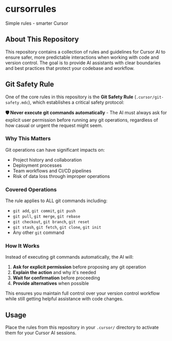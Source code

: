 # cursorrules
Simple rules - smarter Cursor

## About This Repository

This repository contains a collection of rules and guidelines for Cursor AI to ensure safer, more predictable interactions when working with code and version control. The goal is to provide AI assistants with clear boundaries and best practices that protect your codebase and workflow.

## Git Safety Rule

One of the core rules in this repository is the **Git Safety Rule** (`.cursor/git-safety.mdc`), which establishes a critical safety protocol:

**🛡️ Never execute git commands automatically** - The AI must always ask for explicit user permission before running any git operations, regardless of how casual or urgent the request might seem.

### Why This Matters

Git operations can have significant impacts on:
- Project history and collaboration
- Deployment processes  
- Team workflows and CI/CD pipelines
- Risk of data loss through improper operations

### Covered Operations

The rule applies to ALL git commands including:
- `git add`, `git commit`, `git push`
- `git pull`, `git merge`, `git rebase` 
- `git checkout`, `git branch`, `git reset`
- `git stash`, `git fetch`, `git clone`, `git init`
- Any other `git` command

### How It Works

Instead of executing git commands automatically, the AI will:
1. **Ask for explicit permission** before proposing any git operation
2. **Explain the action** and why it's needed
3. **Wait for confirmation** before proceeding
4. **Provide alternatives** when possible

This ensures you maintain full control over your version control workflow while still getting helpful assistance with code changes.

## Usage

Place the rules from this repository in your `.cursor/` directory to activate them for your Cursor AI sessions.
